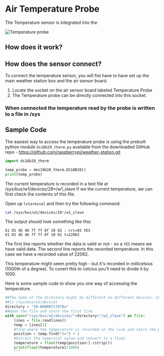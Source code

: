 # Air Temperature Probe

The Temperature sensor is integrated into the 

![Temperature probe]()

## How does it work?



## How does the sensor connect?

To connect the temperature sensor, you will fist have to have set up the main weather station box and the air sensor board.
1. Locate the socket on the air sensor board labeled Temperature Probe
2. The Temperature probe can be directly connected into this socket.

### When connected the temperature read by the probe is written to a file in /sys

## Sample Code

The easiest way to access the temperature probe is using the prebuilt python module `ds18b29_therm.py` available from the downloaded GitHub repo - https://github.com/raspberrypi/weather-station.git

```python
import ds18b20_therm

temp_probe = des18b20_therm.DS18B20()
print(temp_probe)
```

The current temperature is recorded in a text file at /sys/bus/w1/devices/28*/w1_slave
If we the current temperature, we can first check the contents of this file.

Open up `lxterminal` and then try the following command:

```bash
cat /sys/bus/w1/devices/28*/w1_slave
```

The output should look something like this:
```
61 01 4b 46 7f ff 0f 10 02 : crc=02 YES
61 01 4b 46 7f ff 0f 10 02 t=22062
```

The first line reports whether the data is valid or not - so a `YES` means we have valid data.
The second line reports the recorded temperature. In this case we have a recorded value of 22062.

This temperature might seem pretty high - but it's recorded in millicelsius (1000th of a degree). To conert this to celcius you'll need to divide it by 1000.

Here is some sample code to show you one way of accessing the temperature.

```python
##The name of the directory might be different on different devices. Check the name by using:
##ls /sys/bus/w1/devices
directory = "28-00000717878a"
##Open the file and store the first line
with open("/sys/bus/w1/devices/"+directory+"/w1_slave") as file:
    lines = file.readlines()
    temp = lines[1]
	#find where the temperature is recorded in the line and store the position
    position = temp.find("t=") + 2
	#Extract the numerical value and convert to a float
    temperature = float(temp[position:].rstrip())
	print(float(temperature)/1000)
	```
	
